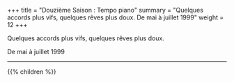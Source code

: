 +++
title = "Douzième Saison : Tempo piano"
summary = "Quelques accords plus vifs, quelques rêves plus doux. De mai à juillet 1999"
weight = 12
+++

Quelques accords plus vifs, quelques rêves plus doux.

De mai à juillet 1999

---
{{% children  %}}
